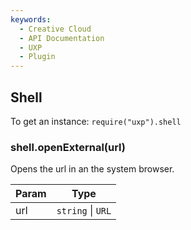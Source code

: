 ```yaml
---
keywords:
  - Creative Cloud
  - API Documentation
  - UXP
  - Plugin
---
```



<a name="shell" id="shell"></a>

## Shell
To get an instance: `require("uxp").shell`




<a name="shell-openexternal" id="shell-openexternal"></a>

### shell.openExternal(url)
Opens the url in an the system browser.




| Param | Type |
| --- | --- |
| url | `string` \| `URL` |


